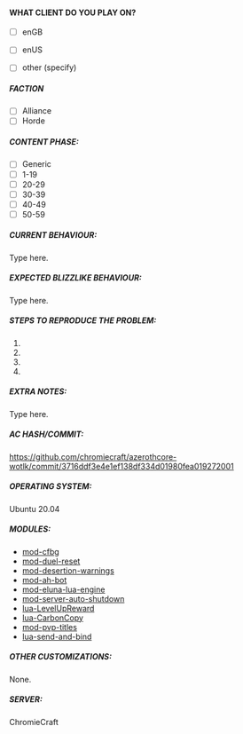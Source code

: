 <!--
BEFORE you fill out an issue, make these checks:

- make sure you use an enUS client. We will just close your issue if you use enGB.
- close wow, clear your cache by deleting the CACHE folder in you wow directory, try to reproduce the bug
- if you have a suggestion, like increasing despawn timers, this is not an issue. Tell us in #suggestions on discord instead.

<!-- IF YOU DO NOT FILL OUT THIS TEMPLATE, WE WILL CLOSE YOUR ISSUE! -->

<!-- TYPE WHERE IT SAYS "TYPE HERE" -->

<!-- WRITE A RELEVANT TITLE -->

<!-- YOU CAN DRAG AND DROP IMAGES AND CONTROL-V SCREENSHOTS/VIDEOS INTO THIS REPORT -->

<!-- ATTENTION: WRITE ACCURATE REPORTS THAT INCLUDE VALID SOURCES -->
<!-- Example of an INVALID report: "this value is too low, we should increase it"  -->
<!-- Example of a VALID report: "this value is X but it should be Y instead as explained in this link/video"  -->
#### WHAT CLIENT DO YOU PLAY ON?

- [ ] enGB
- [ ] enUS
- [ ] other (specify)


##### FACTION

<!-- AFTER YOU OPEN THE BUG REPORT, SELECT YOUR FACTION  -->

- [ ] Alliance
- [ ] Horde

##### CONTENT PHASE:

<!-- AFTER YOU OPEN THE BUG REPORT, SELECT THE CONTENT PHASE (OR SELECT GENERIC) -->

- [ ] Generic
- [ ] 1-19
- [ ] 20-29
- [ ] 30-39
- [ ] 40-49
- [ ] 50-59

##### CURRENT BEHAVIOUR:
<!-- Describe the bug in detail. Database to link spells, NPCs, quests etc: https://wowgaming.altervista.org/aowow/ -->

Type here.



##### EXPECTED BLIZZLIKE BEHAVIOUR:
<!-- Describe how it should be working without the bug. Link to evidence if possible such as YouTube videos or WoWHead comments from the time. -->

Type here.



##### STEPS TO REPRODUCE THE PROBLEM:
<!-- Describe precisely how to reproduce the bug so we can fix it or confirm its existence:
 - Which commands to use? Which NPC to teleport to?
 - Do we need to have debug flags on Cmake?
 - Do we need to look at the console while the bug happens?
 - Other steps
 - Use the ingame commands to identify the unique GUID of an ore/herb/npc:    .npc info  /  .gobject near
-->

1. 
2. 
3. 
4.


##### EXTRA NOTES:
<!--
Any information that can help the developers to identify and fix the issue should be put here.
Examples:
Links to items/NPCs/quests from https://wowgaming.altervista.org/aowow/
-->

Type here.





<!--Thank you for your report. Please click submit new issue below.-->
<!-----------Remember to tick all relevant boxes when done!---------->

<!------------------------------------------------------------------->
<!------------------------------------------------------------------->
<!------------------ DO NOT MODIFY THE TEXT BELOW ------------------->
<!------------------------------------------------------------------->
<!------------------------------------------------------------------->


##### AC HASH/COMMIT:

https://github.com/chromiecraft/azerothcore-wotlk/commit/3716ddf3e4e1ef138df334d01980fea019272001

##### OPERATING SYSTEM:

Ubuntu 20.04

##### MODULES:

- [mod-cfbg](https://github.com/azerothcore/mod-cfbg)
- [mod-duel-reset](https://github.com/azerothcore/mod-duel-reset)
- [mod-desertion-warnings](https://github.com/azerothcore/mod-desertion-warnings)
- [mod-ah-bot](https://github.com/azerothcore/mod-ah-bot)
- [mod-eluna-lua-engine](https://github.com/azerothcore/mod-eluna-lua-engine)
- [mod-server-auto-shutdown](https://github.com/azerothcore/mod-server-auto-shutdown)
- [lua-LevelUpReward](https://github.com/55Honey/Acore_LevelUpReward)
- [lua-CarbonCopy](https://github.com/55Honey/Acore_CarbonCopy)
- [mod-pvp-titles](https://github.com/azerothcore/mod-pvp-titles)
- [lua-send-and-bind](https://github.com/55Honey/Acore_SendAndBind)

##### OTHER CUSTOMIZATIONS:

None.

##### SERVER:

ChromieCraft

